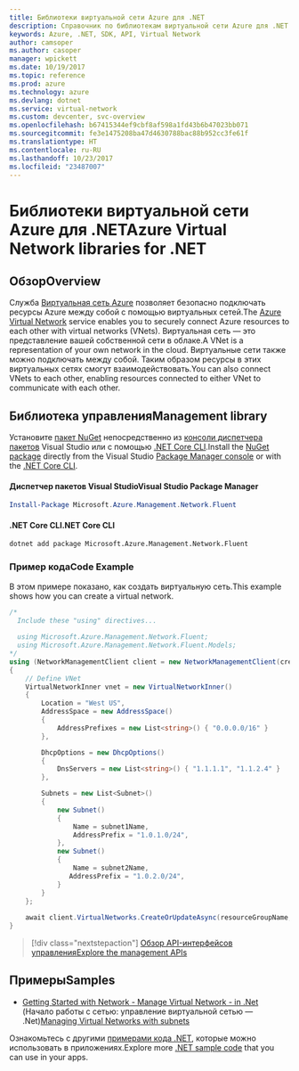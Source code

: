 ```yaml
---
title: Библиотеки виртуальной сети Azure для .NET
description: Справочник по библиотекам виртуальной сети Azure для .NET
keywords: Azure, .NET, SDK, API, Virtual Network
author: camsoper
ms.author: casoper
manager: wpickett
ms.date: 10/19/2017
ms.topic: reference
ms.prod: azure
ms.technology: azure
ms.devlang: dotnet
ms.service: virtual-network
ms.custom: devcenter, svc-overview
ms.openlocfilehash: b67415344ef9cbf8af598a1fd43b6b47023bb071
ms.sourcegitcommit: fe3e1475208ba47d4630788bac88b952cc3fe61f
ms.translationtype: HT
ms.contentlocale: ru-RU
ms.lasthandoff: 10/23/2017
ms.locfileid: "23487007"
---
```

# <a name="azure-virtual-network-libraries-for-net"></a><span data-ttu-id="77db5-104">Библиотеки виртуальной сети Azure для .NET</span><span class="sxs-lookup"><span data-stu-id="77db5-104">Azure Virtual Network libraries for .NET</span></span>

## <a name="overview"></a><span data-ttu-id="77db5-105">Обзор</span><span class="sxs-lookup"><span data-stu-id="77db5-105">Overview</span></span>
<span data-ttu-id="77db5-106">Служба [Виртуальная сеть Azure](/azure/virtual-network/virtual-networks-overview) позволяет безопасно подключать ресурсы Azure между собой с помощью виртуальных сетей.</span><span class="sxs-lookup"><span data-stu-id="77db5-106">The [Azure Virtual Network](/azure/virtual-network/virtual-networks-overview) service enables you to securely connect Azure resources to each other with virtual networks (VNets).</span></span> <span data-ttu-id="77db5-107">Виртуальная сеть — это представление вашей собственной сети в облаке.</span><span class="sxs-lookup"><span data-stu-id="77db5-107">A VNet is a representation of your own network in the cloud.</span></span> <span data-ttu-id="77db5-108">Виртуальные сети также можно подключать между собой. Таким образом ресурсы в этих виртуальных сетях смогут взаимодействовать.</span><span class="sxs-lookup"><span data-stu-id="77db5-108">You can also connect VNets to each other, enabling resources connected to either VNet to communicate with each other.</span></span> 

## <a name="management-library"></a><span data-ttu-id="77db5-109">Библиотека управления</span><span class="sxs-lookup"><span data-stu-id="77db5-109">Management library</span></span>

<span data-ttu-id="77db5-110">Установите [пакет NuGet](https://www.nuget.org/packages/Microsoft.Azure.Management.Network.Fluent) непосредственно из [консоли диспетчера пакетов][PackageManager] Visual Studio или с помощью [.NET Core CLI][DotNetCLI].</span><span class="sxs-lookup"><span data-stu-id="77db5-110">Install the [NuGet package](https://www.nuget.org/packages/Microsoft.Azure.Management.Network.Fluent) directly from the Visual Studio [Package Manager console][PackageManager] or with the [.NET Core CLI][DotNetCLI].</span></span>

#### <a name="visual-studio-package-manager"></a><span data-ttu-id="77db5-111">Диспетчер пакетов Visual Studio</span><span class="sxs-lookup"><span data-stu-id="77db5-111">Visual Studio Package Manager</span></span>

```powershell
Install-Package Microsoft.Azure.Management.Network.Fluent
```

#### <a name="net-core-cli"></a><span data-ttu-id="77db5-112">.NET Core CLI</span><span class="sxs-lookup"><span data-stu-id="77db5-112">.NET Core CLI</span></span>

```bash
dotnet add package Microsoft.Azure.Management.Network.Fluent
```

### <a name="code-example"></a><span data-ttu-id="77db5-113">Пример кода</span><span class="sxs-lookup"><span data-stu-id="77db5-113">Code Example</span></span>
<span data-ttu-id="77db5-114">В этом примере показано, как создать виртуальную сеть.</span><span class="sxs-lookup"><span data-stu-id="77db5-114">This example shows how you can create a virtual network.</span></span>

```csharp
/* 
  Include these "using" directives...
  
  using Microsoft.Azure.Management.Network.Fluent;
  using Microsoft.Azure.Management.Network.Fluent.Models;
*/
using (NetworkManagementClient client = new NetworkManagementClient(credentials))
{
    // Define VNet
    VirtualNetworkInner vnet = new VirtualNetworkInner()
    {
        Location = "West US",
        AddressSpace = new AddressSpace()
        {
            AddressPrefixes = new List<string>() { "0.0.0.0/16" }
        },

        DhcpOptions = new DhcpOptions()
        {
            DnsServers = new List<string>() { "1.1.1.1", "1.1.2.4" }
        },

        Subnets = new List<Subnet>()
        {
            new Subnet()
            {
                Name = subnet1Name,
                AddressPrefix = "1.0.1.0/24",
            },
            new Subnet()
            {
                Name = subnet2Name,
               AddressPrefix = "1.0.2.0/24",
            }
        }
    };
    
    await client.VirtualNetworks.CreateOrUpdateAsync(resourceGroupName, vNetName, vnet);
}

```

> [!div class="nextstepaction"]
> [<span data-ttu-id="77db5-115">Обзор API-интерфейсов управления</span><span class="sxs-lookup"><span data-stu-id="77db5-115">Explore the management APIs</span></span>](/dotnet/api/overview/azure/network/management)

## <a name="samples"></a><span data-ttu-id="77db5-116">Примеры</span><span class="sxs-lookup"><span data-stu-id="77db5-116">Samples</span></span>
- <span data-ttu-id="77db5-117">[Getting Started with Network - Manage Virtual Network - in .Net](https://github.com/Azure-Samples/network-dotnet-manage-virtual-network) (Начало работы с сетью: управление виртуальной сетью — .Net)</span><span class="sxs-lookup"><span data-stu-id="77db5-117">[Managing Virtual Networks with subnets](https://github.com/Azure-Samples/network-dotnet-manage-virtual-network)</span></span>

<span data-ttu-id="77db5-118">Ознакомьтесь с другими [примерами кода .NET](https://azure.microsoft.com/resources/samples/?platform=dotnet), которые можно использовать в приложениях.</span><span class="sxs-lookup"><span data-stu-id="77db5-118">Explore more [.NET sample code](https://azure.microsoft.com/resources/samples/?platform=dotnet) that you can use in your apps.</span></span>


[PackageManager]: https://docs.microsoft.com/nuget/tools/package-manager-console 
[DotNetCLI]: https://docs.microsoft.com/dotnet/core/tools/dotnet-add-package 

